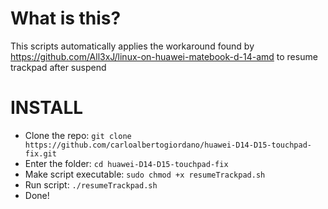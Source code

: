 # What is this?
 This scripts automatically applies the workaround found by https://github.com/All3xJ/linux-on-huawei-matebook-d-14-amd to resume trackpad after suspend

# INSTALL
  * Clone the repo: `git clone https://github.com/carloalbertogiordano/huawei-D14-D15-touchpad-fix.git`
  * Enter the folder: `cd huawei-D14-D15-touchpad-fix`
  * Make script executable: `sudo chmod +x resumeTrackpad.sh`
  * Run script: `./resumeTrackpad.sh`
  * Done!
